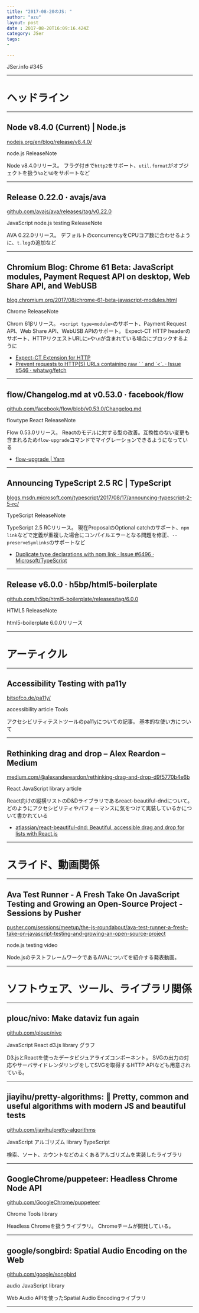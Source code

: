 ```yaml
---
title: "2017-08-20のJS: "
author: "azu"
layout: post
date : 2017-08-20T16:09:16.424Z
category: JSer
tags:
-

---
```


JSer.info #345

----

<h1 class="site-genre">ヘッドライン</h1>

----

## Node v8.4.0 (Current) | Node.js
[nodejs.org/en/blog/release/v8.4.0/](https://nodejs.org/en/blog/release/v8.4.0/ "Node v8.4.0 (Current) | Node.js")
<p class="jser-tags jser-tag-icon"><span class="jser-tag">node.js</span> <span class="jser-tag">ReleaseNote</span></p>

Node v8.4.0リリース。
フラグ付きで`http2`をサポート、`util.format`がオブジェクトを扱う`%o`と`%O`をサポートなど


----

## Release 0.22.0 · avajs/ava
[github.com/avajs/ava/releases/tag/v0.22.0](https://github.com/avajs/ava/releases/tag/v0.22.0 "Release 0.22.0 · avajs/ava")
<p class="jser-tags jser-tag-icon"><span class="jser-tag">JavaScript</span> <span class="jser-tag">node.js</span> <span class="jser-tag">testing</span> <span class="jser-tag">ReleaseNote</span></p>

AVA 0.22.0リリース。
デフォルトのconcurrencyをCPUコア数に合わせるように、`t.log`の追加など


----

## Chromium Blog: Chrome 61 Beta: JavaScript modules, Payment Request API on desktop, Web Share API, and WebUSB
[blog.chromium.org/2017/08/chrome-61-beta-javascript-modules.html](https://blog.chromium.org/2017/08/chrome-61-beta-javascript-modules.html "Chromium Blog: Chrome 61 Beta: JavaScript modules, Payment Request API on desktop, Web Share API, and WebUSB")
<p class="jser-tags jser-tag-icon"><span class="jser-tag">Chrome</span> <span class="jser-tag">ReleaseNote</span></p>

Chrom 61βリリース。
`<script type=module>`のサポート、Payment Request API、Web Share API、WebUSB APIのサポート。
Expect-CT HTTP headerのサポート、HTTPリクエストURLに`>`や`\n`が含まれている場合にブロックするように

- [Expect-CT Extension for HTTP](http://httpwg.org/http-extensions/expect-ct.html "Expect-CT Extension for HTTP")
- [Prevent requests to HTTP(S) URLs containing raw \`
\` and \`&lt;\`. · Issue #546 · whatwg/fetch](https://github.com/whatwg/fetch/issues/546 "Prevent requests to HTTP(S) URLs containing raw \&#x60;
\&#x60; and \&#x60;&amp;lt;\&#x60;. · Issue #546 · whatwg/fetch")

----

## flow/Changelog.md at v0.53.0 · facebook/flow
[github.com/facebook/flow/blob/v0.53.0/Changelog.md](https://github.com/facebook/flow/blob/v0.53.0/Changelog.md "flow/Changelog.md at v0.53.0 · facebook/flow")
<p class="jser-tags jser-tag-icon"><span class="jser-tag">flowtype</span> <span class="jser-tag">React</span> <span class="jser-tag">ReleaseNote</span></p>

Flow 0.53.0リリース。
Reactのモデルに対する型の改善。互換性のない変更も含まれるため`flow-upgrade`コマンドでマイグレーションできるようになっている

- [flow-upgrade | Yarn](https://yarnpkg.com/en/package/flow-upgrade "flow-upgrade | Yarn")

----

## Announcing TypeScript 2.5 RC | TypeScript
[blogs.msdn.microsoft.com/typescript/2017/08/17/announcing-typescript-2-5-rc/](https://blogs.msdn.microsoft.com/typescript/2017/08/17/announcing-typescript-2-5-rc/ "Announcing TypeScript 2.5 RC | TypeScript")
<p class="jser-tags jser-tag-icon"><span class="jser-tag">TypeScript</span> <span class="jser-tag">ReleaseNote</span></p>

TypeScript 2.5 RCリリース。
現在ProposalのOptional catchのサポート、`npm link`などで定義が重複した場合にコンパイルエラーとなる問題を修正、`--preserveSymlinks`のサポートなど

- [Duplicate type declarations with npm link · Issue #6496 · Microsoft/TypeScript](https://github.com/Microsoft/TypeScript/issues/6496 "Duplicate type declarations with npm link · Issue #6496 · Microsoft/TypeScript")

----

## Release v6.0.0 · h5bp/html5-boilerplate
[github.com/h5bp/html5-boilerplate/releases/tag/6.0.0](https://github.com/h5bp/html5-boilerplate/releases/tag/6.0.0 "Release v6.0.0 · h5bp/html5-boilerplate")
<p class="jser-tags jser-tag-icon"><span class="jser-tag">HTML5</span> <span class="jser-tag">ReleaseNote</span></p>

html5-boilerplate 6.0.0リリース


----
<h1 class="site-genre">アーティクル</h1>

----

## Accessibility Testing with pa11y
[bitsofco.de/pa11y/](https://bitsofco.de/pa11y/ "Accessibility Testing with pa11y")
<p class="jser-tags jser-tag-icon"><span class="jser-tag">accessibility</span> <span class="jser-tag">article</span> <span class="jser-tag">Tools</span></p>

アクセシビリティテストツールのpa11yについての記事。
基本的な使い方について


----

## Rethinking drag and drop – Alex Reardon – Medium
[medium.com/@alexandereardon/rethinking-drag-and-drop-d9f5770b4e6b](https://medium.com/@alexandereardon/rethinking-drag-and-drop-d9f5770b4e6b "Rethinking drag and drop – Alex Reardon – Medium")
<p class="jser-tags jser-tag-icon"><span class="jser-tag">React</span> <span class="jser-tag">JavaScript</span> <span class="jser-tag">library</span> <span class="jser-tag">article</span></p>

React向けの縦横リストのD&Dライブラリであるreact-beautiful-dndについて。
どのようにアクセシビリティやパフォーマンスに気をつけて実装しているかについて書かれている

- [atlassian/react-beautiful-dnd: Beautiful, accessible drag and drop for lists with React.js](https://github.com/atlassian/react-beautiful-dnd "atlassian/react-beautiful-dnd: Beautiful, accessible drag and drop for lists with React.js")

----
<h1 class="site-genre">スライド、動画関係</h1>

----

## Ava Test Runner - A Fresh Take On JavaScript Testing and Growing an Open-Source Project - Sessions by Pusher
[pusher.com/sessions/meetup/the-js-roundabout/ava-test-runner-a-fresh-take-on-javascript-testing-and-growing-an-open-source-project](https://pusher.com/sessions/meetup/the-js-roundabout/ava-test-runner-a-fresh-take-on-javascript-testing-and-growing-an-open-source-project "Ava Test Runner - A Fresh Take On JavaScript Testing and Growing an Open-Source Project - Sessions by Pusher")
<p class="jser-tags jser-tag-icon"><span class="jser-tag">node.js</span> <span class="jser-tag">testing</span> <span class="jser-tag">video</span></p>

Node.jsのテストフレームワークであるAVAについてを紹介する発表動画。


----
<h1 class="site-genre">ソフトウェア、ツール、ライブラリ関係</h1>

----

## plouc/nivo: Make dataviz fun again
[github.com/plouc/nivo](https://github.com/plouc/nivo "plouc/nivo: Make dataviz fun again")
<p class="jser-tags jser-tag-icon"><span class="jser-tag">JavaScript</span> <span class="jser-tag">React</span> <span class="jser-tag">d3.js</span> <span class="jser-tag">library</span> <span class="jser-tag">グラフ</span></p>

D3.jsとReactを使ったデータビジュアライズコンポーネント。 SVGの出力の対応やサーバサイドレンダリングをしてSVGを取得するHTTP APIなども用意されている。


----

## jiayihu/pretty-algorithms: 🌊 Pretty, common and useful algorithms with modern JS and beautiful tests
[github.com/jiayihu/pretty-algorithms](https://github.com/jiayihu/pretty-algorithms "jiayihu/pretty-algorithms: 🌊 Pretty, common and useful algorithms with modern JS and beautiful tests")
<p class="jser-tags jser-tag-icon"><span class="jser-tag">JavaScript</span> <span class="jser-tag">アルゴリズム</span> <span class="jser-tag">library</span> <span class="jser-tag">TypeScript</span></p>

検索、ソート、カウントなどのよくあるアルゴリズムを実装したライブラリ


----

## GoogleChrome/puppeteer: Headless Chrome Node API
[github.com/GoogleChrome/puppeteer](https://github.com/GoogleChrome/puppeteer "GoogleChrome/puppeteer: Headless Chrome Node API")
<p class="jser-tags jser-tag-icon"><span class="jser-tag">Chrome</span> <span class="jser-tag">Tools</span> <span class="jser-tag">library</span></p>

Headless Chromeを扱うライブラリ。
Chromeチームが開発している。


----

## google/songbird: Spatial Audio Encoding on the Web
[github.com/google/songbird](https://github.com/google/songbird "google/songbird: Spatial Audio Encoding on the Web")
<p class="jser-tags jser-tag-icon"><span class="jser-tag">audio</span> <span class="jser-tag">JavaScript</span> <span class="jser-tag">library</span></p>

Web Audio APIを使ったSpatial Audio Encodingライブラリ


----
